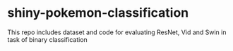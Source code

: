 # shiny-pokemon-classification
This repo includes dataset and code for evaluating ResNet, Vid and Swin in task of binary classification
